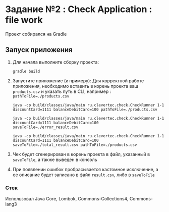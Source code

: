 # Задание №2 : Check Application : file work

Проект собирался на Gradle

## Запуск приложения

1. Для начала выполните сборку проекта:
    ```
    gradle build
    ```

2. Запустите приложение (к примеру):
    Для корректной работе приложения, необходимо вставить в корень проекта ваш `products.csv` и указать путь в CLI, например : `pathToFile=./products.csv`
    ```
    java -cp build/classes/java/main ru.clevertec.check.CheckRunner 1-1 discountCard=1111 balanceDebitCard=100 pathToFile=./products.csv
    ```
    ```
    java -cp build/classes/java/main ru.clevertec.check.CheckRunner 1-1 discountCard=1111 balanceDebitCard=100 saveToFile=./error_result.csv
    ```
    ```
    java -cp build/classes/java/main ru.clevertec.check.CheckRunner 1-1 discountCard=1111 balanceDebitCard=100 saveToFile=./total_result.csv pathToFile=./products.csv
    ```
3. Чек будет сгенерирован в корень проекта в файл, указанный в `saveToFile`, а также выведен в консоль

4. При появлении ошибок пробрасывается кастомное исключение, а ее описание будет записано в файл `result.csv`, либо в `saveToFile`

### Стек
Использовал Java Core, Lombok, Commons-Collections4, Commons-lang3